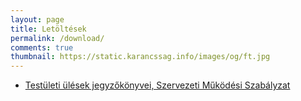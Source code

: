 ```yaml
---
layout: page
title: Letöltések
permalink: /download/
comments: true
thumbnail: https://static.karancssag.info/images/og/ft.jpg
---
```


+ [Testületi ülések jegyzőkönyvei, Szervezeti Működési Szabályzat][1]

[1]:/download/jegyzokonyvek
